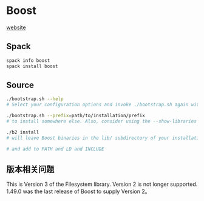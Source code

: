 # Boost

[website](https://www.boost.org/)

## Spack

```bash
spack info boost
spack install boost
```

## Source

```bash
./bootstrap.sh --help
# Select your configuration options and invoke ./bootstrap.sh again without the --help option. Unless you have write permission in your system's /usr/local/ directory, you'll probably want to at least use

./bootstrap.sh --prefix=path/to/installation/prefix
# to install somewhere else. Also, consider using the --show-libraries and --with-libraries=library-name-list options to limit the long wait you'll experience if you build everything. Finally,

./b2 install
# will leave Boost binaries in the lib/ subdirectory of your installation prefix. You will also find a copy of the Boost headers in the include/ subdirectory of the installation prefix, so you can henceforth use that directory as an #include path in place of the Boost root directory.

# and add to PATH and LD and INCLUDE
```

## 版本相关问题

This is Version 3 of the Filesystem library. Version 2 is not longer supported. 1.49.0 was the last release of Boost to supply Version 2。